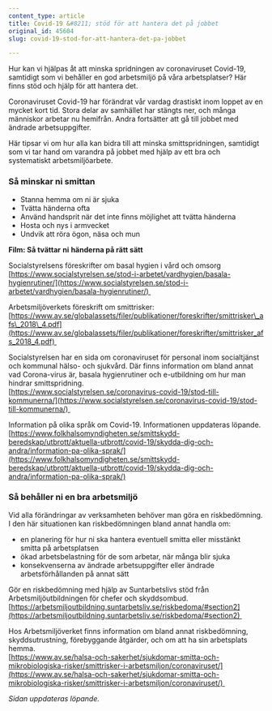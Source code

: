 ```yaml
---
content_type: article
title: Covid-19 &#8211; stöd för att hantera det på jobbet
original_id: 45604
slug: covid-19-stod-for-att-hantera-det-pa-jobbet

---
```


Hur kan vi hjälpas åt att minska spridningen av coronaviruset Covid-19, samtidigt som vi behåller en god arbetsmiljö på våra arbetsplatser? Här finns stöd och hjälp för att hantera det. 

Coronaviruset Covid-19 har förändrat vår vardag drastiskt inom loppet av en mycket kort tid. Stora delar av samhället har stängts ner, och många människor arbetar nu hemifrån. Andra fortsätter att gå till jobbet med ändrade arbetsuppgifter.

Här tipsar vi om hur alla kan bidra till att minska smittspridningen, samtidigt som vi tar hand om varandra på jobbet med hjälp av ett bra och systematiskt arbetsmiljöarbete. 

### Så minskar ni smittan

*   Stanna hemma om ni är sjuka  
*   Tvätta händerna ofta 
*   Använd handsprit när det inte finns möjlighet att tvätta händerna 
*   Hosta och nys i armvecket 
*   Undvik att röra ögon, näsa och mun 

**Film: Så tvättar** **ni** **händerna på rätt sätt** 

Socialstyrelsens föreskrifter om basal hygien i vård och omsorg  
[https://www.socialstyrelsen.se/stod-i-arbetet/vardhygien/basala-hygienrutiner/](https://www.socialstyrelsen.se/stod-i-arbetet/vardhygien/basala-hygienrutiner/) 

Arbetsmiljöverkets föreskrift om smittrisker:   
[https://www.av.se/globalassets/filer/publikationer/foreskrifter/smittrisker\_afs\_2018\_4.pdf](https://www.av.se/globalassets/filer/publikationer/foreskrifter/smittrisker_afs_2018_4.pdf) 

Socialstyrelsen har en sida om coronaviruset för personal inom socialtjänst och kommunal hälso- och sjukvård. Där finns information om bland annat vad Corona-virus är, basala hygienrutiner och e-utbildning om hur man hindrar smittspridning.   
[https://www.socialstyrelsen.se/coronavirus-covid-19/stod-till-kommunerna/](https://www.socialstyrelsen.se/coronavirus-covid-19/stod-till-kommunerna/) 

Information på olika språk om Covid-19. Informationen uppdateras löpande.  
[https://www.folkhalsomyndigheten.se/smittskydd-beredskap/utbrott/aktuella-utbrott/covid-19/skydda-dig-och-andra/information-pa-olika-sprak/](https://www.folkhalsomyndigheten.se/smittskydd-beredskap/utbrott/aktuella-utbrott/covid-19/skydda-dig-och-andra/information-pa-olika-sprak/)

### Så behåller ni en bra arbetsmiljö

Vid alla förändringar av verksamheten behöver man göra en riskbedömning. I den här situationen kan riskbedömningen bland annat handla om: 

*   en planering för hur ni ska hantera eventuell smitta eller misstänkt smitta på arbetsplatsen 
*   ökad arbetsbelastning för de som arbetar, när många blir sjuka 
*   konsekvenserna av ändrade arbetsuppgifter eller ändrade arbetsförhållanden på annat sätt

Gör en riskbedömning med hjälp av Suntarbetslivs stöd från Arbetsmiljöutbildningen för chefer och skyddsombud.  
[https://arbetsmiljoutbildning.suntarbetsliv.se/riskbedoma/#section2](https://arbetsmiljoutbildning.suntarbetsliv.se/riskbedoma/#section2) 

Hos Arbetsmiljöverket finns information om bland annat riskbedömning, skyddsutrustning, förebyggande åtgärder, och om att ha sin arbetsplats hemma.   
[https://www.av.se/halsa-och-sakerhet/sjukdomar-smitta-och-mikrobiologiska-risker/smittrisker-i-arbetsmiljon/coronaviruset/](https://www.av.se/halsa-och-sakerhet/sjukdomar-smitta-och-mikrobiologiska-risker/smittrisker-i-arbetsmiljon/coronaviruset/) 

_Sidan uppdateras löpande._

